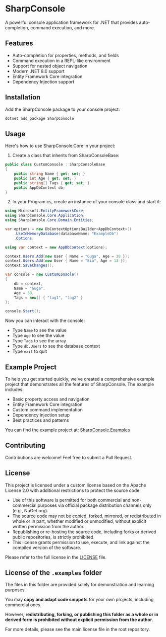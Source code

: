 # SharpConsole

A powerful console application framework for .NET that provides auto-completion, command execution, and more.

## Features

- Auto-completion for properties, methods, and fields
- Command execution in a REPL-like environment
- Support for nested object navigation
- Modern .NET 8.0 support
- Entity Framework Core integration
- Dependency Injection support

## Installation

Add the SharpConsole package to your console project:

```bash
dotnet add package SharpConsole
```

## Usage

Here's how to use SharpConsole.Core in your project:

1. Create a class that inherits from SharpConsoleBase:

```csharp
public class CustomConsole : SharpConsoleBase
{
    public string Name { get; set; }
    public int Age { get; set; }
    public string[] Tags { get; set; }
    public AppDbContext db;
}
```

2. In your Program.cs, create an instance of your console class and start it:

```csharp
using Microsoft.EntityFrameworkCore;
using SharpConsole.Core.Application;
using SharpConsole.Core.Domain.Entities;

var options = new DbContextOptionsBuilder<AppDbContext>()
    .UseInMemoryDatabase(databaseName: "ExampleDb")
    .Options;

using var context = new AppDbContext(options);

context.Users.Add(new User { Name = "Guga", Age = 38 });
context.Users.Add(new User { Name = "Bia", Age = 13 });
context.SaveChanges();

var console = new CustomConsole()
{
    db = context,
    Name = "Guga",
    Age = 38,
    Tags = new[] { "tag1", "tag2" }
};

console.Start();
```

Now you can interact with the console:
- Type `Name` to see the value
- Type `Age` to see the value
- Type `Tags` to see the array
- Type `db.Users` to see the database context
- Type `exit` to quit

## Example Project

To help you get started quickly, we've created a comprehensive example project that demonstrates all the features of SharpConsole. The example includes:

- Basic property access and navigation
- Entity Framework Core integration
- Custom command implementation
- Dependency injection setup
- Best practices and patterns

You can find the example project at: [SharpConsole.Examples](https://github.com/oporpino/SharpConsole.Examples)

## Contributing

Contributions are welcome! Feel free to submit a Pull Request.

## License

This project is licensed under a custom license based on the Apache License 2.0 with additional restrictions to protect the source code:

- Use of this software is permitted for both commercial and non-commercial purposes via official package distribution channels only (e.g., NuGet.org).
- The source code may not be copied, forked, mirrored, or redistributed in whole or in part, whether modified or unmodified, without explicit written permission from the author.
- Republishing or re-hosting the source code, including forks or derived public repositories, is strictly prohibited.
- This license grants permission to use, execute, and link against the compiled version of the software.

Please refer to the full license in the [LICENSE](LICENSE) file.

## License of the `.examples` folder

The files in this folder are provided solely for demonstration and learning purposes.

You may **copy and adapt code snippets** for your own projects, including commercial ones.

However, **redistributing, forking, or publishing this folder as a whole or in derived form is prohibited without explicit permission from the author**.

For more details, please see the main license file in the root repository.
